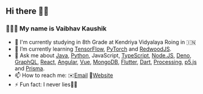 ## Hi there 👋🏻 

###  🙋🏻‍♂️ My name is Vaibhav Kaushik

- 🏫 I'm currently studying in 8th Grade at Kendriya Vidyalaya Roing in :india:
- 🌱 I’m currently learning [TensorFlow](https://www.tensorflow.org/), [PyTorch](https://pytorch.org/) and [RedwoodJS](https://redwoodjs.com/).
- 💬 Ask me about [Java](https://www.java.com), [Python](https://python.org), JavaScript, [TypeScript](https://www.typescriptlang.org), [Node.JS](https://nodejs.org), [Deno](https://deno.land), [GraphQL](https://grpahql.org), [React](https://reactjs.org), [Angular](https://angular.io), [Vue](https://vuejs.org), [MongoDB](https://mongodb.com), [Flutter](https://flutter.dev), [Dart](https://dart.dev), [Processing](https://processing.org), [p5.js](https://p5js.org) and [Prisma](https://prisma.io).
- 📫 How to reach me: ✉️[Email](vansul.ask@hotmail.com) 🔗[Website](https://vansul.ml/)
- ⚡ Fun fact: I never lies🤞🏻
